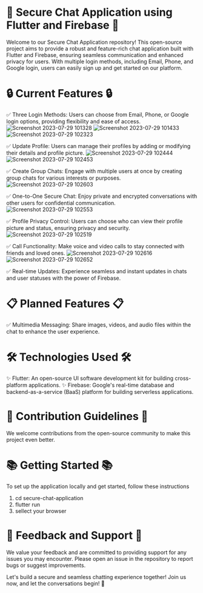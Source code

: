 # 🚀 Secure Chat Application using Flutter and Firebase 🚀

Welcome to our Secure Chat Application repository! This open-source project aims to provide a robust and feature-rich chat application built with Flutter and Firebase, ensuring seamless communication and enhanced privacy for users. With multiple login methods, including Email, Phone, and Google login, users can easily sign up and get started on our platform.

# 🔒 Current Features 🔒

✅ Three Login Methods: Users can choose from Email, Phone, or Google login options, providing flexibility and ease of access.
![Screenshot 2023-07-29 101328](https://github.com/Abhishekmantravat/secure-chat-application/assets/124698979/664b6e98-58dc-4f52-b56b-763afe597951) ![Screenshot 2023-07-29 101433](https://github.com/Abhishekmantravat/secure-chat-application/assets/124698979/ef8463b8-dfbe-49b4-aa5e-6f7b5d7ff113)
![Screenshot 2023-07-29 102323](https://github.com/Abhishekmantravat/secure-chat-application/assets/124698979/735a2068-5549-43a3-ad02-e134c18c0964)

✅ Update Profile: Users can manage their profiles by adding or modifying their details and profile picture.
![Screenshot 2023-07-29 102444](https://github.com/Abhishekmantravat/secure-chat-application/assets/124698979/cf85d8a4-9b09-4f68-86f6-200936c8cc4b) ![Screenshot 2023-07-29 102453](https://github.com/Abhishekmantravat/secure-chat-application/assets/124698979/329cf21e-0031-413d-b2b6-ae8df152735e)

✅ Create Group Chats: Engage with multiple users at once by creating group chats for various interests or purposes.
![Screenshot 2023-07-29 102603](https://github.com/Abhishekmantravat/secure-chat-application/assets/124698979/a5b8e757-fe63-4eb2-8f49-7d79feeabe72)

✅ One-to-One Secure Chat: Enjoy private and encrypted conversations with other users for confidential communication.
![Screenshot 2023-07-29 102553](https://github.com/Abhishekmantravat/secure-chat-application/assets/124698979/1fc5f9a5-0d82-405f-96cf-15d75c14fddb)

✅ Profile Privacy Control: Users can choose who can view their profile picture and status, ensuring privacy and security.
![Screenshot 2023-07-29 102519](https://github.com/Abhishekmantravat/secure-chat-application/assets/124698979/758ce207-eebe-4682-817f-e1b4757ed2d2)

✅ Call Functionality: Make voice and video calls to stay connected with friends and loved ones.
![Screenshot 2023-07-29 102616](https://github.com/Abhishekmantravat/secure-chat-application/assets/124698979/e8896569-db25-427b-b57d-befc345f1550) ![Screenshot 2023-07-29 102652](https://github.com/Abhishekmantravat/secure-chat-application/assets/124698979/24daa5c6-9992-420b-876a-fb4fecf297fb)

✅ Real-time Updates: Experience seamless and instant updates in chats and user statuses with the power of Firebase.

# 📋 Planned Features 📋

✅ Multimedia Messaging: Share images, videos, and audio files within the chat to enhance the user experience.

# 🛠️ Technologies Used 🛠️

✨ Flutter: An open-source UI software development kit for building cross-platform applications.
✨ Firebase: Google's real-time database and backend-as-a-service (BaaS) platform for building serverless applications.

# 🤝 Contribution Guidelines 🤝

We welcome contributions from the open-source community to make this project even better. 
# 📚 Getting Started 📚

To set up the application locally and get started, follow these instructions 
1. cd secure-chat-application
2. flutter run
3. sellect your browser


# 📢 Feedback and Support 📢

We value your feedback and are committed to providing support for any issues you may encounter. Please open an issue in the repository to report bugs or suggest improvements.

Let's build a secure and seamless chatting experience together! Join us now, and let the conversations begin! 👋




